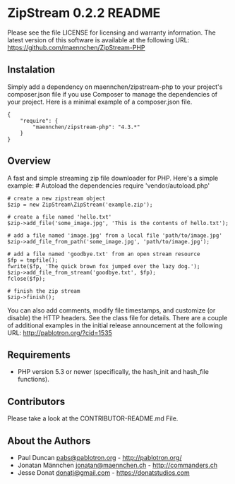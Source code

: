 # ZipStream 0.2.2 README

Please see the file LICENSE for licensing and warranty information.  The
latest version of this software is available at the following URL: https://github.com/maennchen/ZipStream-PHP

## Instalation
Simply add a dependency on maennchen/zipstream-php to your project's composer.json file if you use Composer to manage the dependencies of your project. Here is a minimal example of a composer.json file.

    {
        "require": {
            "maennchen/zipstream-php": "4.3.*"
        }
    }

## Overview
A fast and simple streaming zip file downloader for PHP.  Here's a
simple example:
    # Autoload the dependencies
    require 'vendor/autoload.php'
    
    # create a new zipstream object
    $zip = new ZipStream\ZipStream('example.zip');

    # create a file named 'hello.txt' 
    $zip->add_file('some_image.jpg', 'This is the contents of hello.txt');

    # add a file named 'image.jpg' from a local file 'path/to/image.jpg'
    $zip->add_file_from_path('some_image.jpg', 'path/to/image.jpg');

    # add a file named 'goodbye.txt' from an open stream resource
    $fp = tmpfile();
    fwrite($fp, 'The quick brown fox jumped over the lazy dog.');
    $zip->add_file_from_stream('goodbye.txt', $fp);
    fclose($fp);

    # finish the zip stream
    $zip->finish();

You can also add comments, modify file timestamps, and customize (or
disable) the HTTP headers.  See the class file for details.  There are a
couple of additional examples in the initial release announcement at the
following URL: http://pablotron.org/?cid=1535

## Requirements

  * PHP version 5.3 or newer (specifically, the hash_init and
    hash_file functions).

## Contributors
Please take a look at the CONTRIBUTOR-README.md File.

## About the Authors
* Paul Duncan <pabs@pablotron.org> - http://pablotron.org/
* Jonatan Männchen <jonatan@maennchen.ch> - http://commanders.ch
* Jesse Donat <donatj@gmail.com> - https://donatstudios.com
